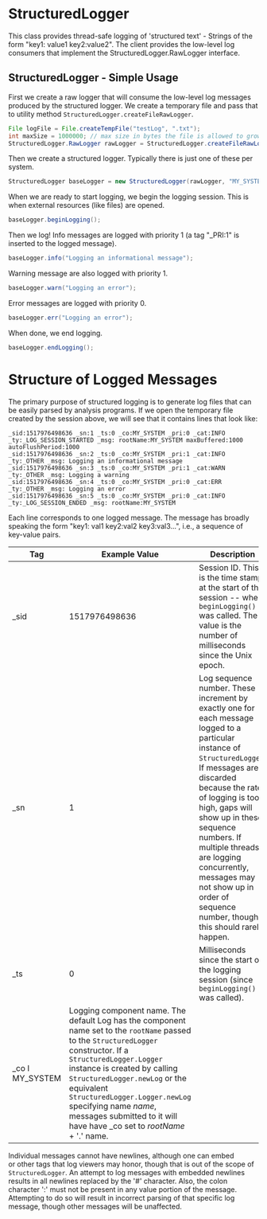 # StructuredLogger
This class provides thread-safe logging of 'structured text' - Strings of the form "key1: value1
key2:value2". The client provides the low-level log consumers that implement
the StructuredLogger.RawLogger interface.
## StructuredLogger - Simple Usage
First we create a raw logger that will consume the low-level log messages
produced by the structured logger. We create a temporary file and pass that to
utility method `StructuredLogger.createFileRawLogger`.
```Java
File logFile = File.createTempFile("testLog", ".txt");
int maxSize = 1000000; // max size in bytes the file is allowed to grow.
StructuredLogger.RawLogger rawLogger = StructuredLogger.createFileRawLogger(logFile, maxSize, null);
```
Then we create a structured logger. Typically there is just one of these per
system.
```Java
StructuredLogger baseLogger = new StructuredLogger(rawLogger, "MY_SYSTEM");
```
When we are ready to start logging, we begin the logging session. This is when
external resources (like files) are opened.
```Java
baseLogger.beginLogging();
```
Then we log! Info messages are logged with priority 1 (a tag "_PRI:1" is inserted to the
logged message).
```Java
baseLogger.info("Logging an informational message");
```
Warning message are also logged with priority 1.
```Java  
baseLogger.warn("Logging an error");
```
Error messages are logged with priority 0.
```Java
baseLogger.err("Logging an error");
```
When done, we end logging.
```Java
baseLogger.endLogging();
```

# Structure of Logged Messages
 The primary purpose of structured logging is to generate log files that can be easily parsed by analysis programs. If we open the temporary file created by the session above, we will see that it contains lines that look like:
```
_sid:1517976498636 _sn:1 _ts:0 _co:MY_SYSTEM _pri:0 _cat:INFO _ty:_LOG_SESSION_STARTED _msg: rootName:MY_SYSTEM maxBuffered:1000 autoFlushPeriod:1000
_sid:1517976498636 _sn:2 _ts:0 _co:MY_SYSTEM _pri:1 _cat:INFO _ty:_OTHER _msg: Logging an informational message
_sid:1517976498636 _sn:3 _ts:0 _co:MY_SYSTEM _pri:1 _cat:WARN _ty:_OTHER _msg: Logging a warning
_sid:1517976498636 _sn:4 _ts:0 _co:MY_SYSTEM _pri:0 _cat:ERR _ty:_OTHER _msg: Logging an error
_sid:1517976498636 _sn:5 _ts:0 _co:MY_SYSTEM _pri:0 _cat:INFO _ty:_LOG_SESSION_ENDED _msg: rootName:MY_SYSTEM
```
Each line corresponds to one logged message. The message has broadly speaking the form "key1: val1 key2:val2 key3:val3...", i.e., a sequence of key-value pairs.

Tag | Example Value | Description
--- | --- | ---
_sid | 1517976498636 | Session ID. This is the time stamp at the start of the session -- when `beginLogging()` was called. The value is the number of milliseconds since the Unix epoch.
_sn | 1 | Log sequence number. These increment by exactly one for each message logged to a particular instance of `StructuredLogger`. If messages are discarded because the rate of logging is too high, gaps will show up in these sequence numbers. If multiple threads are logging concurrently, messages may not show up in order of sequence number, though this should rarely happen.
_ts | 0 | Milliseconds since the start of the logging session (since `beginLogging()` was called).
_co I MY_SYSTEM | Logging component name. The default Log has the component name set to the `rootName` passed to the `StructuredLogger` constructor. If a `StructuredLogger.Logger` instance is created by calling `StructuredLogger.newLog` or the equivalent `StructuredLogger.Logger.newLog` specifying name _name_, messages submitted to it will have have _co set to _rootName_ + '.' name.

Individual messages cannot have newlines, although one can embed <br> or other tags that log viewers may honor, though that is out of the scope of `StructuredLogger`. An attempt to log messages with embedded newlines results in all newlines replaced by the '#' character. Also, the colon character ':' must  not be present in any value portion of the message. Attempting to do so will result in incorrect parsing of that specific log message, though other messages will be unaffected.

